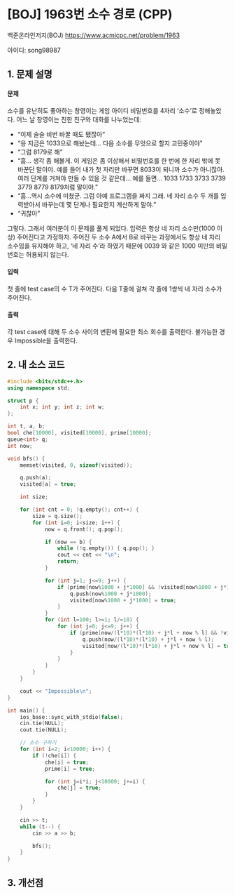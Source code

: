 # [BOJ] 1963번 소수 경로 (CPP)


백준온라인저지(BOJ) https://www.acmicpc.net/problem/1963


아이디: song98987


## 1. 문제 설명

#### 문제
소수를 유난히도 좋아하는 창영이는 게임 아이디 비밀번호를 4자리 ‘소수’로 정해놓았다. 어느 날 창영이는 친한 친구와 대화를 나누었는데:

* “이제 슬슬 비번 바꿀 때도 됐잖아”
* “응 지금은 1033으로 해놨는데... 다음 소수를 무엇으로 할지 고민중이야"
* “그럼 8179로 해”
* “흠... 생각 좀 해볼게. 이 게임은 좀 이상해서 비밀번호를 한 번에 한 자리 밖에 못 바꾼단 말이야. 예를 들어 내가 첫 자리만 바꾸면 8033이 되니까 소수가 아니잖아. 여러 단계를 거쳐야 만들 수 있을 것 같은데... 예를 들면... 1033 1733 3733 3739 3779 8779 8179처럼 말이야.”
* “흠...역시 소수에 미쳤군. 그럼 아예 프로그램을 짜지 그래. 네 자리 소수 두 개를 입력받아서 바꾸는데 몇 단계나 필요한지 계산하게 말야.”
* “귀찮아”

그렇다. 그래서 여러분이 이 문제를 풀게 되었다. 입력은 항상 네 자리 소수만(1000 이상) 주어진다고 가정하자. 주어진 두 소수 A에서 B로 바꾸는 과정에서도 항상 네 자리 소수임을 유지해야 하고, ‘네 자리 수’라 하였기 때문에 0039 와 같은 1000 미만의 비밀번호는 허용되지 않는다.

#### 입력
첫 줄에 test case의 수 T가 주어진다. 다음 T줄에 걸쳐 각 줄에 1쌍씩 네 자리 소수가 주어진다.

#### 출력
각 test case에 대해 두 소수 사이의 변환에 필요한 최소 회수를 출력한다. 불가능한 경우 Impossible을 출력한다.

## 2. 내 소스 코드

```c++
#include <bits/stdc++.h>
using namespace std;

struct p {
    int x; int y; int z; int w;
};

int t, a, b;
bool che[10000], visited[10000], prime[10000];
queue<int> q;
int now;

void bfs() {
    memset(visited, 0, sizeof(visited));

    q.push(a);
    visited[a] = true;

    int size;

    for (int cnt = 0; !q.empty(); cnt++) {
        size = q.size();
        for (int i=0; i<size; i++) {
            now = q.front(); q.pop();

            if (now == b) {
                while (!q.empty()) { q.pop(); }
                cout << cnt << "\n";
                return; 
            }

            for (int j=1; j<=9; j++) {
                if (prime[now%1000 + j*1000] && !visited[now%1000 + j*1000]) {
                    q.push(now%1000 + j*1000);
                    visited[now%1000 + j*1000] = true;
                }
            }
            for (int l=100; l>=1; l/=10) {
                for (int j=0; j<=9; j++) {
                    if (prime[now/(l*10)*(l*10) + j*l + now % l] && !visited[now/(l*10)*(l*10) + j*l + now % l]) {
                        q.push(now/(l*10)*(l*10) + j*l + now % l);
                        visited[now/(l*10)*(l*10) + j*l + now % l] = true;
                    }
                }
            }
        }
    }

    cout << "Impossible\n";
}

int main() {
    ios_base::sync_with_stdio(false);
    cin.tie(NULL);
    cout.tie(NULL);

    // 소수 구하기
    for (int i=2; i<10000; i++) {
        if (!che[i]) {
            che[i] = true;
            prime[i] = true;

            for (int j=i*i; j<10000; j+=i) {
                che[j] = true;
            }
        }
    }

    cin >> t;
    while (t--) {
        cin >> a >> b;

        bfs();
    }
}
```

## 3. 개선점

